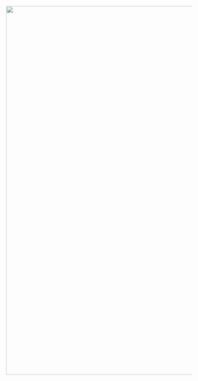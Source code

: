 <img alingn="center" src="https://user-images.githubusercontent.com/61218420/110827162-8ee32480-8274-11eb-8600-aab9d13ae720.gif" width="1000">
